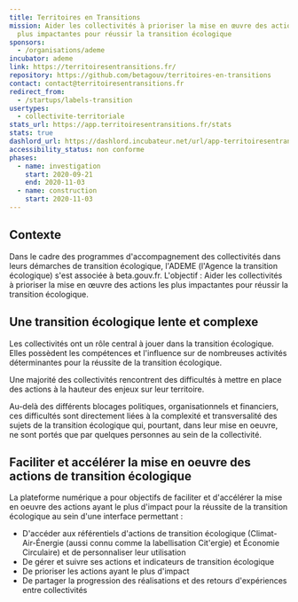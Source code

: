 ```yaml
---
title: Territoires en Transitions
mission: Aider les collectivités à prioriser la mise en œuvre des actions les
  plus impactantes pour réussir la transition écologique
sponsors:
  - /organisations/ademe
incubator: ademe
link: https://territoiresentransitions.fr/
repository: https://github.com/betagouv/territoires-en-transitions
contact: contact@territoiresentransitions.fr
redirect_from:
  - /startups/labels-transition
usertypes:
  - collectivite-territoriale
stats_url: https://app.territoiresentransitions.fr/stats
stats: true
dashlord_url: https://dashlord.incubateur.net/url/app-territoiresentransitions-fr/
accessibility_status: non conforme
phases:
  - name: investigation
    start: 2020-09-21
    end: 2020-11-03
  - name: construction
    start: 2020-11-03
---
```


## Contexte

Dans le cadre des programmes d'accompagnement des collectivités dans leurs démarches de transition écologique, l'ADEME (l'Agence la transition écologique) s'est associée à beta.gouv.fr. L'objectif : Aider les collectivités à prioriser la mise en œuvre des actions les plus impactantes pour réussir la transition écologique. 

## Une transition écologique lente et complexe

Les collectivités ont un rôle central à jouer dans la transition écologique. Elles possèdent les compétences et l'influence sur de nombreuses activités déterminantes pour la réussite de la transition écologique.

Une majorité des collectivités rencontrent des difficultés à mettre en place des actions à la hauteur des enjeux sur leur territoire. 

Au-delà des différents blocages politiques, organisationnels et financiers, ces difficultés sont directement liées à la complexité et transversalité des sujets de la transition écologique qui, pourtant, dans leur mise en oeuvre, ne sont portés que par quelques personnes au sein de la collectivité.

## Faciliter et accélérer la mise en oeuvre des actions de transition écologique

La plateforme numérique a pour objectifs de faciliter et d'accélérer la mise en oeuvre des actions ayant le plus d'impact pour la réussite de la transition écologique au sein d'une interface permettant  : 

* D'accéder aux référentiels d'actions de transition écologique (Climat-Air-Énergie (aussi connu comme la labellisation Cit'ergie) et Économie Circulaire) et de personnaliser leur utilisation 
* De gérer et suivre ses actions et indicateurs de transition écologique
* De prioriser les actions ayant le plus d'impact
* De partager la progression des réalisations et des retours d'expériences entre collectivités
